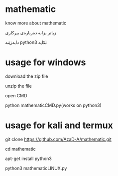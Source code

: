 # mathematic 
know more about mathematic

زیاتر بزانه‌ ده‌رباره‌ی بیرکاری

دابه‌زێنه‌ python3 تکایه‌

# usage for windows

download the zip file 

unzip the file 

open CMD 

python mathematicCMD.py(works on python3)

# usage for kali and termux

git clone https://github.com/AzaD-A/mathematic.git

cd mathematic

apt-get install python3

python3 mathematicLINUX.py

